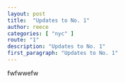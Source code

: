 ```yaml
---
layout: post
title:  "Updates to No. 1"
author: reece
categories: [ "nyc" ]
route: "1"
description: "Updates to No. 1"
first_paragraph: "Updates to No. 1"
---
```


fwfwwefw
